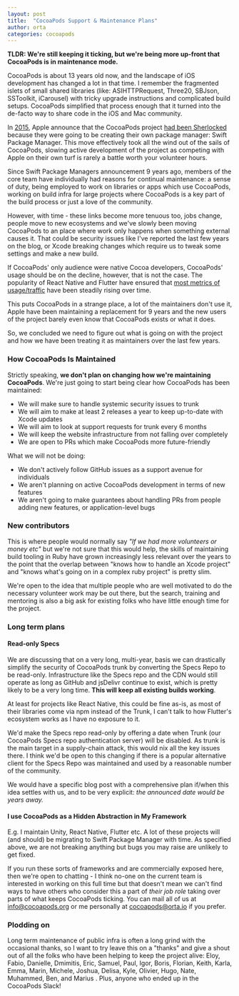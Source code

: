 ```yaml
---
layout: post
title:  "CocoaPods Support & Maintenance Plans"
author: orta
categories: cocoapods 
---
```


**TLDR: We're still keeping it ticking, but we're being more up-front that CocoaPods is in maintenance mode.**

CocoaPods is about 13 years old now, and the landscape of iOS development has changed a lot in that time. I remember the fragmented islets of small shared libraries (like: ASIHTTPRequest, Three20, SBJson, SSToolkit, iCarousel) with tricky upgrade instructions and complicated build setups. CocoaPods simplified that process enough that it turned into the de-facto way to share code in the iOS and Mac community.

In [2015](https://x.com/orta/status/672436829250052102), Apple announce that the CocoaPods project [had been Sherlocked](https://www.npr.org/2024/06/17/g-s1-4912/apple-app-store-obsolete-sherlocked-tapeacall-watson-copy) because they were going to be creating their own package manager: Swift Package Manager. This move effectively took all the wind out of the sails of CocoaPods, slowing active development of the project as competing with Apple on their own turf is rarely a battle worth your volunteer hours.

Since Swift Package Managers announcement 9 years ago, members of the core team have individually had reasons for continual maintenance: a sense of duty, being employed to work on libraries or apps which use CocoaPods, working on build infra for large projects where CocoaPods is a key part of the build process or just a love of the community.

However, with time - these links become more tenuous too, jobs change, people move to new ecosystems and we've slowly been moving CocoaPods to an place where work only happens when something external causes it. That could be security issues like I've reported the last few years on the blog, or Xcode breaking changes which require us to tweak some settings and make a new build.

If CocoaPods' only audience were native Cocoa developers, CocoaPods' usage should be on the decline, however, that is not the case. The popularity of React Native and Flutter have ensured that [most metrics of usage/traffic](https://www.ruby-toolbox.com/projects/cocoapods) have been steadily rising over time.

This puts CocoaPods in a strange place, a lot of the maintainers don't use it, Apple have been maintaining a replacement for 9 years and the new users of the project barely even know that CocoaPods exists or what it does.

So, we concluded we need to figure out what is going on with the project and how we have been treating it as maintainers over the last few years.

### How CocoaPods Is Maintained

Strictly speaking, __we don't plan on changing how we're maintaining CocoaPods__. We're just going to start being clear how CocoaPods has been maintained:

- We will make sure to handle systemic security issues to trunk
- We will aim to make at least 2 releases a year to keep up-to-date with Xcode updates
- We will aim to look at support requests for trunk every 6 months
- We will keep the website infrastructure from not falling over completely
- We are open to PRs which make CocoaPods more future-friendly

What we will not be doing:

- We don't actively follow GitHub issues as a support avenue for individuals
- We aren't planning on active CocoaPods development in terms of new features
- We aren't going to make guarantees about handling PRs from people adding new features, or application-level bugs

### New contributors

This is where people would normally say _"If we had more volunteers or money etc"_ but we're not sure that this would help, the skills of maintaining build tooling in Ruby have grown increasingly less relevant over the years to the point that the overlap between "knows how to handle an Xcode project" and "knows what's going on in a complex ruby project" is pretty slim.

We're open to the idea that multiple people who are well motivated to do the necessary volunteer work may be out there, but the search, training and mentoring is also a big ask for existing folks who have little enough time for the project.

### Long term plans

#### Read-only Specs

We are discussing that on a very long, multi-year, basis we can drastically simplify the security of CocoaPods trunk by converting the Specs Repo to be read-only. Infrastructure like the Specs repo and the CDN would still operate as long as GitHub and jsDelivr continue to exist, which is pretty likely to be a very long time. **This will keep all existing builds working**.

At least for projects like React Native, this could be fine as-is, as most of their libraries come via npm instead of the Trunk, I can't talk to how Flutter's ecosystem works as I have no exposure to it. 

We'd make the Specs repo read-only by offering a date when Trunk (our CocoaPods Specs repo authentication server) will be disabled. As trunk is the main target in a supply-chain attack, this would nix all the key issues there. I think we'd be open to this changing if there is a popular alternative client for the Specs Repo was maintained and used by a reasonable number of the community.

We would have a specific blog post with a comprehensive plan if/when this idea settles with us, and to be very explicit: _the announced date would be years away._

#### I use CocoaPods as a Hidden Abstraction in My Framework

E.g. I maintain Unity, React Native, Flutter etc. A lot of these projects will (and should) be migrating to Swift Package Manager with time. As specified above, we are not breaking anything but bugs you may raise are unlikely to get fixed. 

If you run these sorts of frameworks and are commercially exposed here, then we're open to chatting - I think no-one on the current team is interested in working on this full time but that doesn't mean we can't find ways to have others who consider this a part of _their job role_ taking over parts of what keeps CocoaPods ticking. You can mail all of us at info@cocoapods.org or me personally at cocoapods@orta.io if you prefer.


### Plodding on

Long term maintenance of public infra is often a long grind with the occasional thanks, so I want to try leave this on a "thanks" and give a shout out of all the folks who have been helping to keep the project alive: Eloy, Fabio, Danielle, Dmimitis, Eric, Samuel, Paul, Igor, Boris, Florian, Keith, Karla, Emma, Marin, Michele, Joshua, Delisa, Kyle, Olivier, Hugo, Nate, Muhammed, Ben, and Marius . Plus, anyone who ended up in the CocoaPods Slack!
